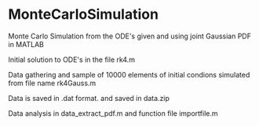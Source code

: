# MonteCarloSimulation

Monte Carlo Simulation from the ODE's given and using joint Gaussian PDF in MATLAB

Initial solution to ODE's in the file rk4.m 

Data gathering and sample of 10000 elements of initial condions simulated from file name rk4Gauss.m 

Data is saved in .dat format. and saved in data.zip 

Data analysis in data_extract_pdf.m and function file importfile.m
